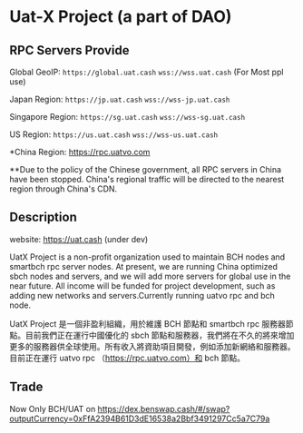 # Uat-X Project (a part of DAO) 

## RPC Servers Provide
Global GeoIP: `https://global.uat.cash`  `wss://wss.uat.cash`  (For Most ppl use)


Japan Region: `https://jp.uat.cash`  `wss://wss-jp.uat.cash`

Singapore Region: `https://sg.uat.cash`  `wss://wss-sg.uat.cash`

US Region: `https://us.uat.cash` `wss://wss-us.uat.cash`

\*China Region: https://rpc.uatvo.com

\**Due to the policy of the Chinese government, all RPC servers in China have been stopped. China's regional traffic will be directed to the nearest region through China's CDN.



## Description

website: https://uat.cash (under dev)

UatX Project is a non-profit organization used to maintain BCH nodes and smartbch rpc server nodes. At present, we are running China optimized sbch nodes and servers, and we will add more servers for global use in the near future. All income will be funded for project development, such as adding new networks and servers.Currently running uatvo rpc and bch node.  

UatX Project 是一個非盈利組織，用於維護 BCH 節點和 smartbch rpc 服務器節點。目前我們正在運行中國優化的 sbch 節點和服務器，我們將在不久的將來增加更多的服務器供全球使用。所有收入將資助項目開發，例如添加新網絡和服務器。目前正在運行 uatvo rpc （https://rpc.uatvo.com）和 bch 節點。  

## Trade  
Now Only BCH/UAT on  https://dex.benswap.cash/#/swap?outputCurrency=0xFfA2394B61D3dE16538a2Bbf3491297Cc5a7C79a

